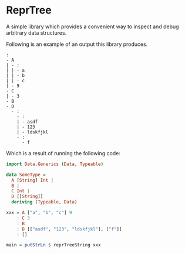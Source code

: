 # ReprTree
A simple library which provides a convenient way to inspect and debug arbitrary data structures.

Following is an example of an output this library produces.

    :
    - A
    | - :
    | | - a
    | | - b
    | | - c
    | - 9
    - C
    | - 3
    - B
    - D
      - :
        - :
        | - asdf
        | - 123
        | - ldskfjkl
        - :
          - f

Which is a result of running the following code:

```haskell
import Data.Generics (Data, Typeable)

data SomeType = 
  A [String] Int | 
  B | 
  C Int | 
  D [[String]]
  deriving (Typeable, Data)

xxx = A ["a", "b", "c"] 9 
    : C 3 
    : B 
    : D [["asdf", "123", "ldskfjkl"], ["f"]]
    : []

main = putStrLn $ reprTreeString xxx
```
